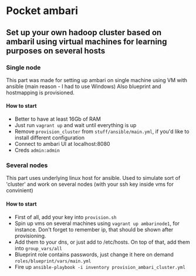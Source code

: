 # Pocket ambari
## Set up your own hadoop cluster based on ambaril using virtual machines for learning purposes on several hosts

### Single node
This part was made for setting up ambari on single machine using VM with ansible (main reason - I had to use Windows)
Also blueprint and hostmapping is provisioned.

#### How to start
* Better to have at least 16Gb of RAM
* Just run `vagrant up` and wait until everything is up
* Remove `provision_cluster` from `stuff/ansible/main.yml`, if you'd like to install different configuration
* Connect to ambari UI at localhost:8080
* Creds `admin:admin`


### Several nodes
This part uses underlying linux host for ansible.
Used to simulate sort of 'cluster' and work on several nodes (with your ssh key inside vms for convinient)

#### How to start
* First of all, add your key into `provision.sh`
* Spin up vms on several machines using `vagrant up ambarinode1`, for instance. Don't forget to remember ip, that should be shown after provisioning.
* Add them to your dns, or just add to /etc/hosts. On top of that, add them into `group_vars/all`
* Blueprint role contains passwords, just change it here on demand `roles/blueprint/vars/main.yml` 
* Fire up `ansible-playbook -i inventory provision_ambari_cluster.yml`
